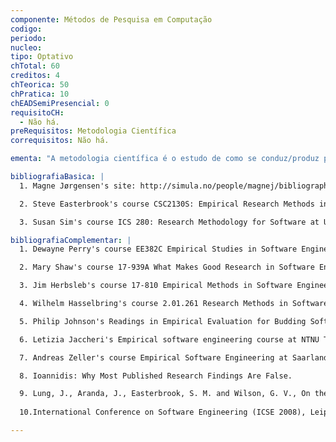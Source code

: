 ```yaml
---
componente: Métodos de Pesquisa em Computação
codigo:  
periodo: 
nucleo: 
tipo: Optativo
chTotal: 60 
creditos: 4
chTeorica: 50
chPratica: 10
chEADSemiPresencial: 0
requisitoCH:
  - Não há.
preRequisitos: Metodologia Científica
correquisitos: Não há.

ementa: "A metodologia científica é o estudo de como se conduz/produz pesquisa científica. Metodologia científica é necessária, entre outras razões, para tornar os resultados da pesquisa mais confiáveis e possíveis de serem reproduzidos, de forma independente, por outros pesquisadores. Este curso irá apresentar estratégias e métodos para pesquisa em computação desde a formulação do problema até a validação de uma possível solução. Em particular, o curso irá focar em métodos experimentais e explorar o papel da experimentação na pesquisa em computação."

bibliografiaBasica: |
  1. Magne Jørgensen's site: http://simula.no/people/magnej/bibliography?b_size:int=9999999&b_start:int=0&-C= ESERNET  the Experimental Software Engineering Network.

  2. Steve Easterbrook's course CSC2130S: Empirical Research Methods in Software Engineering, at University of Toronto.

  3. Susan Sim's course ICS 280: Research Methodology for Software at UC Irvine;

bibliografiaComplementar: |
  1. Dewayne Perry's course EE382C Empirical Studies in Software Engineering at U Texas.

  2. Mary Shaw's course 17-939A What Makes Good Research in Software Engineering at CMU.

  3. Jim Herbsleb's course 17-810 Empirical Methods in Software Engineering Research at CMU.

  4. Wilhelm Hasselbring's course 2.01.261 Research Methods in Software Engineering at U Oldenburg.

  5. Philip Johnson's Readings in Empirical Evaluation for Budding Software Engineering Researchers at U Hawaii.

  6. Letizia Jaccheri's Empirical software engineering course at NTNU Trondheim.

  7. Andreas Zeller's course Empirical Software Engineering at Saarland U. Jonathan Sillito. Qualitative Research Methods in Software Engineering (CPSC 601.23), Winter 2007, 2008 and 2009.

  8. Ioannidis: Why Most Published Research Findings Are False.

  9. Lung, J., Aranda, J., Easterbrook, S. M. and Wilson, G. V., On the Difficulty of Replicating Human Subjects Studies in Software Engineering. 30th ACM/IEEE.
  
  10.International Conference on Software Engineering (ICSE 2008), Leipzig, Germany, May 10-18, 2008.

---
```

